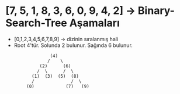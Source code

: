 # [7, 5, 1, 8, 3, 6, 0, 9, 4, 2] -> Binary-Search-Tree Aşamaları

* [0,1,2,3,4,5,6,7,8,9] -> dizinin sıralanmış hali
* Root 4'tür. Solunda 2 bulunur. Sağında 6 bulunur.
```
                 (4)
                /    \
             (2)      (6)
            /  \      /  \
          (1)  (3)  (5)  (8)
          /              /  \
        (0)            (7)   (9)
```        